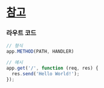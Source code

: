# [참고](http://expressjs.com/ko/starter/basic-routing.html)

### 라우트 코드
```javascript
// 형식
app.METHOD(PATH, HANDLER)

// 예시
app.get('/', function (req, res) {
  res.send('Hello World!');
});
```
